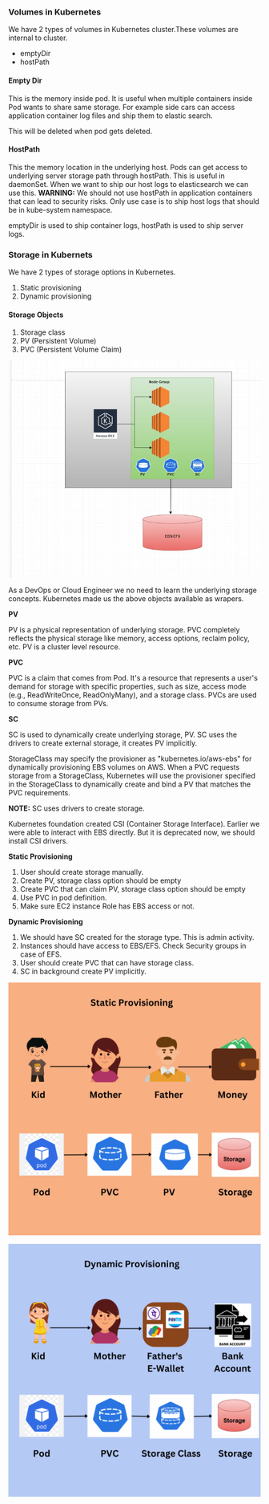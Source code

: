 ### Volumes in Kubernetes

We have 2 types of volumes in Kubernetes cluster.These volumes are internal to cluster.
* emptyDir
* hostPath

#### Empty Dir
This is the memory inside pod. It is useful when multiple containers inside Pod wants to share same storage. For example side cars can access application container log files and ship them to elastic search.

This will be deleted when pod gets deleted.

#### HostPath
This the memory location in the underlying host. Pods can get access to underlying server storage path through hostPath. This is useful in daemonSet. When we want to ship our host logs to elasticsearch we can use this.
**WARNING:** We should not use hostPath in application containers that can lead to security risks. Only use case is to ship host logs that should be in kube-system namespace.

emptyDir is used to ship container logs, hostPath is used to ship server logs.

### Storage in Kubernets
We have 2 types of storage options in Kubernetes.
1. Static provisioning
2. Dynamic provisioning

#### Storage Objects
1. Storage class
2. PV (Persistent Volume)
3. PVC (Persistent Volume Claim)

![alt text](storage.jpg)

As a DevOps or Cloud Engineer we no need to learn the underlying storage concepts. Kubernetes made us the above objects available as wrapers.

**PV**

PV is a physical representation of underlying storage. PVC completely reflects the physical storage like memory, access options, reclaim policy, etc. PV is a cluster level resource.

**PVC**

PVC is a claim that comes from Pod. It's a resource that represents a user's demand for storage with specific properties, such as size, access mode (e.g., ReadWriteOnce, ReadOnlyMany), and a storage class. PVCs are used to consume storage from PVs.

**SC**

SC is used to dynamically create underlying storage, PV. SC uses the drivers to create external storage, it creates PV implicitly.

StorageClass may specify the provisioner as "kubernetes.io/aws-ebs" for dynamically provisioning EBS volumes on AWS. When a PVC requests storage from a StorageClass, Kubernetes will use the provisioner specified in the StorageClass to dynamically create and bind a PV that matches the PVC requirements.

**NOTE:** SC uses drivers to create storage.

Kubernetes foundation created CSI (Container Storage Interface). Earlier we were able to interact with EBS directly. But it is deprecated now, we should install CSI drivers.

**Static Provisioning**
1. User should create storage manually.
2. Create PV, storage class option should be empty
3. Create PVC that can claim PV, storage class option should be empty
4. Use PVC in pod definition.
5. Make sure EC2 instance Role has EBS access or not.

**Dynamic Provisioning**
1. We should have SC created for the storage type. This is admin activity.
2. Instances should have access to EBS/EFS. Check Security groups in case of EFS.
3. User should create PVC that can have storage class.
4. SC in background create PV implicitly.

![alt text](static.jpg)

![alt text](dynamic.jpg)


